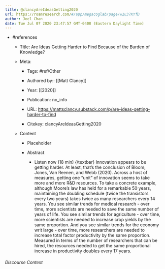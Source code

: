 ```yaml
---
title: @clancyAreIdeasGetting2020
url: https://roamresearch.com/#/app/megacoglab/page/w1u37KYfD
author: Joel Chan
date: Tue Jul 07 2020 23:47:57 GMT-0400 (Eastern Daylight Time)
---
```


- #references

    - Title: Are Ideas Getting Harder to Find Because of the Burden of Knowledge?

    - Meta:

        - Tags: #ref/Other

        - Authored by::  [[Matt Clancy]]

        - Year: [[2020]]

        - Publication: no_info

        - URL: https://mattsclancy.substack.com/p/are-ideas-getting-harder-to-find

        - Citekey: clancyAreIdeasGetting2020

    - Content

        - Placeholder

        - Abstract

            - Listen now (18 min) {\textbar} Innovation appears to be getting harder. At least, that’s the conclusion of Bloom, Jones, Van Reenen, and Webb (2020). Across a host of measures, getting one “unit” of innovation seems to take more and more R\&D resources. To take a concrete example, although Moore’s law has held for a remarkable 50 years, maintaining the doubling schedule (twice the transistors every two years) takes twice as many researchers every 14 years. You see similar trends for medical research - over time, more scientists are needed to save the same number of years of life. You see similar trends for agriculture - over time, more scientists are needed to increase crop yields by the same proportion. And you see similar trends for the economy writ large - over time, more researchers are needed to increase total factor productivity by the same proportion. Measured in terms of the number of researchers that can be hired, the resources needed to get the same proportional increase in productivity doubles every 17 years.

###### Discourse Context


